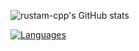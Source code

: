 ![rustam-cpp's GitHub stats](https://github-readme-stats.vercel.app/api?username=rustam-cpp&theme=cobalt&show_icons=true)

[![Languages](https://github-readme-stats.vercel.app/api/top-langs/?username=rustam-cpp&layout=compact)](https://github.com/rustam-cpp/github-readme-stats)
